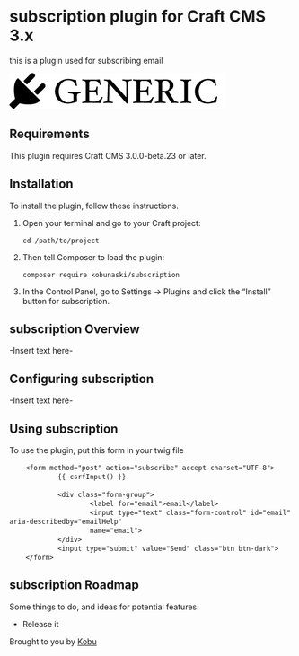 # subscription plugin for Craft CMS 3.x

this is a plugin used for subscribing email

![Screenshot](resources/img/plugin-logo.png)

## Requirements

This plugin requires Craft CMS 3.0.0-beta.23 or later.

## Installation

To install the plugin, follow these instructions.

1.  Open your terminal and go to your Craft project:

        cd /path/to/project

2.  Then tell Composer to load the plugin:

        composer require kobunaski/subscription

3.  In the Control Panel, go to Settings → Plugins and click the “Install” button for subscription.

## subscription Overview

-Insert text here-

## Configuring subscription

-Insert text here-

## Using subscription
To use the plugin, put this form in your twig file

        <form method="post" action="subscribe" accept-charset="UTF-8">
                {{ csrfInput() }}

                <div class="form-group">
                        <label for="email">email</label>
                        <input type="text" class="form-control" id="email" aria-describedby="emailHelp"
                        name="email">
                </div>
                <input type="submit" value="Send" class="btn btn-dark">
        </form>

## subscription Roadmap

Some things to do, and ideas for potential features:

-   Release it

Brought to you by [Kobu](kobu.com)
